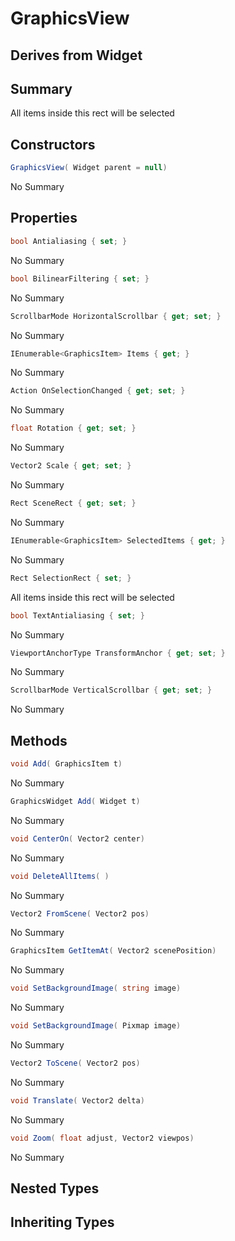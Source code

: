 # GraphicsView

## Derives from Widget

## Summary

All items inside this rect will be selected
## Constructors

```c#
GraphicsView( Widget parent = null) 
```
No Summary
## Properties

```c#
bool Antialiasing { set; } 
```
No Summary
```c#
bool BilinearFiltering { set; } 
```
No Summary
```c#
ScrollbarMode HorizontalScrollbar { get; set; } 
```
No Summary
```c#
IEnumerable<GraphicsItem> Items { get; } 
```
No Summary
```c#
Action OnSelectionChanged { get; set; } 
```
No Summary
```c#
float Rotation { get; set; } 
```
No Summary
```c#
Vector2 Scale { get; set; } 
```
No Summary
```c#
Rect SceneRect { get; set; } 
```
No Summary
```c#
IEnumerable<GraphicsItem> SelectedItems { get; } 
```
No Summary
```c#
Rect SelectionRect { set; } 
```
All items inside this rect will be selected
```c#
bool TextAntialiasing { set; } 
```
No Summary
```c#
ViewportAnchorType TransformAnchor { get; set; } 
```
No Summary
```c#
ScrollbarMode VerticalScrollbar { get; set; } 
```
No Summary
## Methods

```c#
void Add( GraphicsItem t) 
```
No Summary
```c#
GraphicsWidget Add( Widget t) 
```
No Summary
```c#
void CenterOn( Vector2 center) 
```
No Summary
```c#
void DeleteAllItems( ) 
```
No Summary
```c#
Vector2 FromScene( Vector2 pos) 
```
No Summary
```c#
GraphicsItem GetItemAt( Vector2 scenePosition) 
```
No Summary
```c#
void SetBackgroundImage( string image) 
```
No Summary
```c#
void SetBackgroundImage( Pixmap image) 
```
No Summary
```c#
Vector2 ToScene( Vector2 pos) 
```
No Summary
```c#
void Translate( Vector2 delta) 
```
No Summary
```c#
void Zoom( float adjust, Vector2 viewpos) 
```
No Summary
## Nested Types

## Inheriting Types

